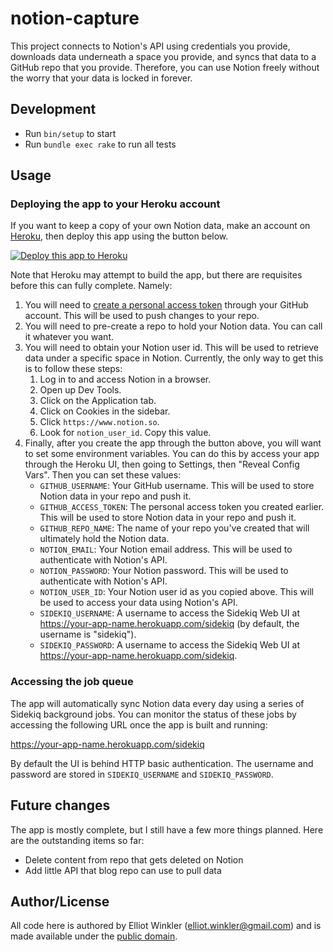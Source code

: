 # notion-capture

This project connects to Notion's API using credentials you provide,
downloads data underneath a space you provide,
and syncs that data to a GitHub repo that you provide.
Therefore, you can use Notion freely
without the worry that your data is locked in forever.

## Development

* Run `bin/setup` to start
* Run `bundle exec rake` to run all tests

## Usage

### Deploying the app to your Heroku account

If you want to keep a copy of your own Notion data,
make an account on [Heroku],
then deploy this app using the button below.

[Heroku]: https://heroku.com

[![Deploy this app to Heroku](https://www.herokucdn.com/deploy/button.svg)](https://heroku.com/deploy)

Note that Heroku may attempt to build the app,
but there are requisites before this can fully complete.
Namely:

1. You will need to [create a personal access token]
   through your GitHub account.
   This will be used to push changes to your repo.
2. You will need to pre-create a repo to hold your Notion data.
   You can call it whatever you want.
3. You will need to obtain your Notion user id.
   This will be used to retrieve data under a specific space in Notion.
   Currently, the only way to get this
   is to follow these steps:
   1. Log in to and access Notion in a browser.
   2. Open up Dev Tools.
   3. Click on the Application tab.
   4. Click on Cookies in the sidebar.
   5. Click `https://www.notion.so`.
   6. Look for `notion_user_id`. Copy this value.
4. Finally, after you create the app through the button above,
   you will want to set some environment variables.
   You can do this by access your app through the Heroku UI,
   then going to Settings, then "Reveal Config Vars".
   Then you can set these values:
   * `GITHUB_USERNAME`:
     Your GitHub username.
     This will be used to store Notion data in your repo and push it.
   * `GITHUB_ACCESS_TOKEN`:
     The personal access token you created earlier.
     This will be used to store Notion data in your repo and push it.
   * `GITHUB_REPO_NAME`:
     The name of your repo you've created
     that will ultimately hold the Notion data.
   * `NOTION_EMAIL`:
     Your Notion email address.
     This will be used to authenticate with Notion's API.
   * `NOTION_PASSWORD`:
     Your Notion password.
     This will be used to authenticate with Notion's API.
   * `NOTION_USER_ID`:
     Your Notion user id as you copied above.
     This will be used to access your data using Notion's API.
   * `SIDEKIQ_USERNAME`:
     A username to access the Sidekiq Web UI at
     <https://your-app-name.herokuapp.com/sidekiq>
     (by default, the username is "sidekiq").
   * `SIDEKIQ_PASSWORD`:
     A username to access the Sidekiq Web UI at
     <https://your-app-name.herokuapp.com/sidekiq>.

[create a personal access token]: https://docs.github.com/en/github/authenticating-to-github/keeping-your-account-and-data-secure/creating-a-personal-access-token

### Accessing the job queue

The app will automatically sync Notion data every day
using a series of Sidekiq background jobs.
You can monitor the status of these jobs
by accessing the following URL once the app is built and running:

<https://your-app-name.herokuapp.com/sidekiq>

By default the UI is behind HTTP basic authentication.
The username and password are stored in `SIDEKIQ_USERNAME` and `SIDEKIQ_PASSWORD`.

## Future changes

The app is mostly complete,
but I still have a few more things planned.
Here are the outstanding items so far:

* Delete content from repo that gets deleted on Notion
* Add little API that blog repo can use to pull data

## Author/License

All code here is authored by Elliot Winkler (<elliot.winkler@gmail.com>)
and is made available under the [public domain].

[public domain]: ./LICENSE

